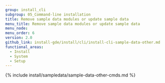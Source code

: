 ```yaml
---
group: install_cli
subgroup: 05_Command-line installation
title: Remove sample data modules or update sample data
menu_title: Remove sample data modules or update sample data
menu_node:
menu_order: 6
version: 2.0
github_link: install-gde/install/cli/install-cli-sample-data-other.md
functional_areas:
  - Install
  - System
  - Setup
---
```


{% include install/sampledata/sample-data-other-cmds.md %}
